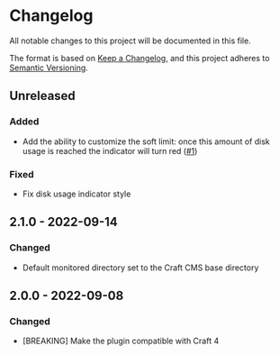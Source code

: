 # Changelog
All notable changes to this project will be documented in this file.

The format is based on [Keep a Changelog](https://keepachangelog.com/en/1.0.0/),
and this project adheres to [Semantic Versioning](https://semver.org/spec/v2.0.0.html).

## Unreleased

### Added
- Add the ability to customize the soft limit: once this amount of disk usage is
  reached the indicator will turn red ([#1](https://github.com/nstCactus/craft-disk-usage-widget/issues/1))

### Fixed
- Fix disk usage indicator style 


## 2.1.0 - 2022-09-14

### Changed
- Default monitored directory set to the Craft CMS base directory


## 2.0.0 - 2022-09-08

### Changed
- [BREAKING] Make the plugin compatible with Craft 4
